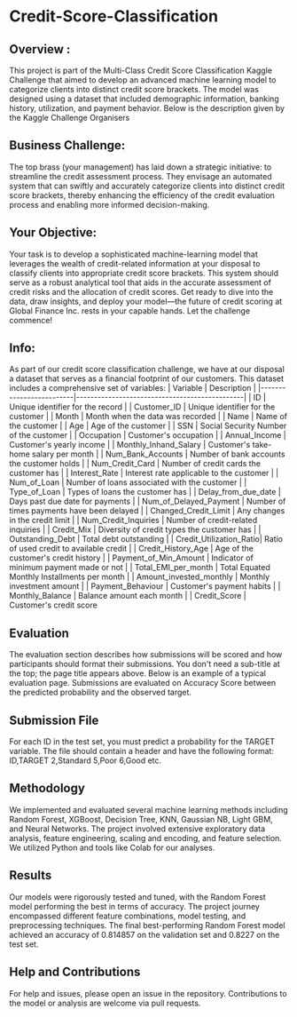 # Credit-Score-Classification
## Overview : 
This project is part of the Multi-Class Credit Score Classification Kaggle Challenge that aimed to develop an advanced machine learning model to categorize clients into distinct credit score brackets. The model was designed using a dataset that included demographic information, banking history, utilization, and payment behavior. Below is the description given by the Kaggle Challenge Organisers

## Business Challenge:
The top brass (your management) has laid down a strategic initiative: to streamline the credit assessment process. They envisage an automated system that can swiftly and accurately categorize clients into distinct credit score brackets, thereby enhancing the efficiency of the credit evaluation process and enabling more informed decision-making.

## Your Objective:
Your task is to develop a sophisticated machine-learning model that leverages the wealth of credit-related information at your disposal to classify clients into appropriate credit score brackets. This system should serve as a robust analytical tool that aids in the accurate assessment of credit risks and the allocation of credit scores.
Get ready to dive into the data, draw insights, and deploy your model—the future of credit scoring at Global Finance Inc. rests in your capable hands. Let the challenge commence!

## Info:
As part of our credit score classification challenge, we have at our disposal a dataset that serves as a financial footprint of our customers. This dataset includes a comprehensive set of variables:
| Variable                | Description                                   |
|-------------------------|-----------------------------------------------|
| ID                      | Unique identifier for the record              |
| Customer_ID             | Unique identifier for the customer            |
| Month                   | Month when the data was recorded              |
| Name                    | Name of the customer                          |
| Age                     | Age of the customer                           |
| SSN                     | Social Security Number of the customer        |
| Occupation              | Customer's occupation                         |
| Annual_Income           | Customer's yearly income                      |
| Monthly_Inhand_Salary   | Customer's take-home salary per month         |
| Num_Bank_Accounts       | Number of bank accounts the customer holds    |
| Num_Credit_Card         | Number of credit cards the customer has       |
| Interest_Rate           | Interest rate applicable to the customer      |
| Num_of_Loan             | Number of loans associated with the customer  |
| Type_of_Loan            | Types of loans the customer has               |
| Delay_from_due_date     | Days past due date for payments               |
| Num_of_Delayed_Payment  | Number of times payments have been delayed    |
| Changed_Credit_Limit    | Any changes in the credit limit               |
| Num_Credit_Inquiries    | Number of credit-related inquiries            |
| Credit_Mix              | Diversity of credit types the customer has    |
| Outstanding_Debt        | Total debt outstanding                        |
| Credit_Utilization_Ratio| Ratio of used credit to available credit      |
| Credit_History_Age      | Age of the customer's credit history          |
| Payment_of_Min_Amount   | Indicator of minimum payment made or not      |
| Total_EMI_per_month     | Total Equated Monthly Installments per month  |
| Amount_invested_monthly | Monthly investment amount                     |
| Payment_Behaviour       | Customer's payment habits                     |
| Monthly_Balance         | Balance amount each month                     |
| Credit_Score            | Customer's credit score  

## Evaluation
The evaluation section describes how submissions will be scored and how participants should format their submissions. You don't need a sub-title at the top; the page title appears above. Below is an example of a typical evaluation page. Submissions are evaluated on Accuracy Score between the predicted probability and the observed target.

## Submission File
For each ID in the test set, you must predict a probability for the TARGET variable. The file should contain a header and have the following format:
ID,TARGET
2,Standard
5,Poor
6,Good
etc.

## Methodology
We implemented and evaluated several machine learning methods including Random Forest, XGBoost, Decision Tree, KNN, Gaussian NB, Light GBM, and Neural Networks. The project involved extensive exploratory data analysis, feature engineering, scaling and encoding, and feature selection. We utilized Python and tools like Colab for our analyses.

## Results
Our models were rigorously tested and tuned, with the Random Forest model performing the best in terms of accuracy. The project journey encompassed different feature combinations, model testing, and preprocessing techniques. The final best-performing Random Forest model achieved an accuracy of 0.814857 on the validation set and 0.8227 on the test set.

## Help and Contributions
For help and issues, please open an issue in the repository. Contributions to the model or analysis are welcome via pull requests.

